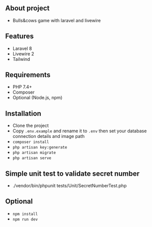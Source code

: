 ## About project

- Bulls&cows game with laravel and livewire

## Features

- Laravel 8
- Livewire 2
- Tailwind

## Requirements
- PHP 7.4+
- Composer
- Optional (Node.js, npm)

## Installation

- Clone the project
- Copy `.env.example` and rename it to `.env` then set your database connection details and image path
- `composer install`
- `php artisan key:generate`
- `php artisan migrate`
- `php artisan serve`

## Simple unit test to validate secret number
- ./vendor/bin/phpunit tests/Unit/SecretNumberTest.php

## Optional
- `npm install`
- `npm run dev`
